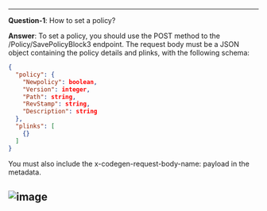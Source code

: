 -------------------------------------------------------------------------------------------------------------------------------------------
**Question-1**: How to set a policy?

**Answer**:
To set a policy, you should use the POST method to the /Policy/SavePolicyBlock3 endpoint. The request body must be a JSON object containing the policy details and plinks, with the following schema:

```json
{
  "policy": {
    "Newpolicy": boolean,
    "Version": integer,
    "Path": string,
    "RevStamp": string,
    "Description": string
  },
  "plinks": [
    {}
  ]
}
```

You must also include the x-codegen-request-body-name: payload in the metadata.

![image](https://github.com/user-attachments/assets/0df99386-9141-46e5-9757-f953de12431c)
-------------------------------------------------------------------------------------------------------------------------------------------
